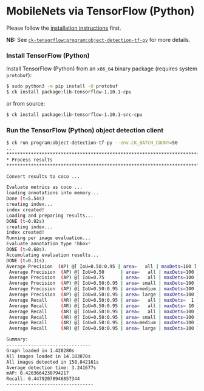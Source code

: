 # MobileNets via TensorFlow (Python)

Please follow the [installation instructions](../README.md#installation) first.

**NB:** See [`ck-tensorflow:program:object-detection-tf-py`](https://github.com/ctuning/ck-tensorflow/tree/master/program/object-detection-tf-py) for more details.

### Install TensorFlow (Python)

Install TensorFlow (Python) from an `x86_64` binary package (requires system `protobuf`):
```bash
$ sudo python3 -m pip install -U protobuf
$ ck install package:lib-tensorflow-1.10.1-cpu
```
or from source:
```bash
$ ck install package:lib-tensorflow-1.10.1-src-cpu
```

### Run the TensorFlow (Python) object detection client
```bash
$ ck run program:object-detection-tf-py --env.CK_BATCH_COUNT=50
...
********************************************************************************
* Process results
********************************************************************************

Convert results to coco ...

Evaluate metrics as coco ...
loading annotations into memory...
Done (t=5.54s)
creating index...
index created!
Loading and preparing results...
DONE (t=0.02s)
creating index...
index created!
Running per image evaluation...
Evaluate annotation type *bbox*
DONE (t=0.68s).
Accumulating evaluation results...
DONE (t=0.31s).
Average Precision  (AP) @[ IoU=0.50:0.95 | area=   all | maxDets=100 ] = 0.420
 Average Precision  (AP) @[ IoU=0.50      | area=   all | maxDets=100 ] = 0.574
 Average Precision  (AP) @[ IoU=0.75      | area=   all | maxDets=100 ] = 0.435
 Average Precision  (AP) @[ IoU=0.50:0.95 | area= small | maxDets=100 ] = 0.154
 Average Precision  (AP) @[ IoU=0.50:0.95 | area=medium | maxDets=100 ] = 0.489
 Average Precision  (AP) @[ IoU=0.50:0.95 | area= large | maxDets=100 ] = 0.689
 Average Recall     (AR) @[ IoU=0.50:0.95 | area=   all | maxDets=  1 ] = 0.350
 Average Recall     (AR) @[ IoU=0.50:0.95 | area=   all | maxDets= 10 ] = 0.438
 Average Recall     (AR) @[ IoU=0.50:0.95 | area=   all | maxDets=100 ] = 0.448
 Average Recall     (AR) @[ IoU=0.50:0.95 | area= small | maxDets=100 ] = 0.163
 Average Recall     (AR) @[ IoU=0.50:0.95 | area=medium | maxDets=100 ] = 0.520
 Average Recall     (AR) @[ IoU=0.50:0.95 | area= large | maxDets=100 ] = 0.708

Summary:
-------------------------------
Graph loaded in 1.428280s
All images loaded in 14.183870s
All images detected in 158.842161s
Average detection time: 3.241677s
mAP: 0.4203664230794217
Recall: 0.44792078946857344
--------------------------------
```

